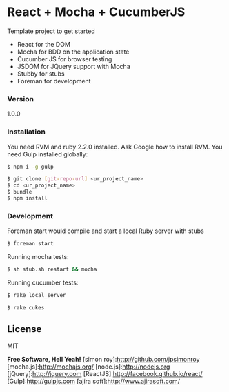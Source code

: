 # React + Mocha + CucumberJS

Template project to get started

  - React for the DOM
  - Mocha for BDD on the application state
  - Cucumber JS for browser testing
  - JSDOM for JQuery support with Mocha
  - Stubby for stubs
  - Foreman for development

### Version
1.0.0

### Installation

You need RVM and ruby 2.2.0 installed. Ask Google how to install RVM.
You need Gulp installed globally:

```sh
$ npm i -g gulp
```

```sh
$ git clone [git-repo-url] <ur_project_name>
$ cd <ur_project_name>
$ bundle
$ npm install
```

### Development
Foreman start would compile and start a local Ruby server with stubs
```sh
$ foreman start
```

Running mocha tests:
```sh
$ sh stub.sh restart && mocha
```

Running cucumber tests:
```sh
$ rake local_server
```
```sh
$ rake cukes
```
License
----

MIT

**Free Software, Hell Yeah!**
[simon roy]:http://github.com/jpsimonroy
[mocha.js]:http://mochajs.org/
[node.js]:http://nodejs.org
[jQuery]:http://jquery.com
[ReactJS]:http://facebook.github.io/react/
[Gulp]:http://gulpjs.com
[ajira soft]:http://www.ajirasoft.com/
